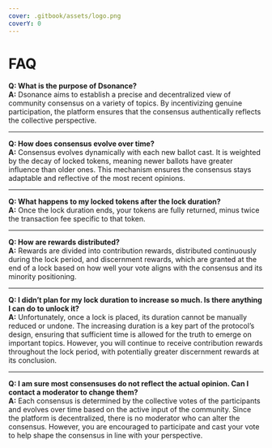 ```yaml
---
cover: .gitbook/assets/logo.png
coverY: 0
---
```


# FAQ

**Q: What is the purpose of Dsonance?**\
**A:** Dsonance aims to establish a precise and decentralized view of community consensus on a variety of topics. By incentivizing genuine participation, the platform ensures that the consensus authentically reflects the collective perspective.

***

**Q: How does consensus evolve over time?**\
**A:** Consensus evolves dynamically with each new ballot cast. It is weighted by the decay of locked tokens, meaning newer ballots have greater influence than older ones. This mechanism ensures the consensus stays adaptable and reflective of the most recent opinions.

***

**Q: What happens to my locked tokens after the lock duration?**\
**A:** Once the lock duration ends, your tokens are fully returned, minus twice the transaction fee specific to that token.

***

**Q: How are rewards distributed?**\
**A:** Rewards are divided into contribution rewards, distributed continuously during the lock period, and discernment rewards, which are granted at the end of a lock based on how well your vote aligns with the consensus and its minority positioning.

***

**Q: I didn’t plan for my lock duration to increase so much. Is there anything I can do to unlock it?**\
**A:** Unfortunately, once a lock is placed, its duration cannot be manually reduced or undone. The increasing duration is a key part of the protocol’s design, ensuring that sufficient time is allowed for the truth to emerge on important topics. However, you will continue to receive contribution rewards throughout the lock period, with potentially greater discernment rewards at its conclusion.

***

**Q: I am sure most consensuses do not reflect the actual opinion. Can I contact a moderator to change them?**\
**A:** Each consensus is determined by the collective votes of the participants and evolves over time based on the active input of the community. Since the platform is decentralized, there is no moderator who can alter the consensus. However, you are encouraged to participate and cast your vote to help shape the consensus in line with your perspective.
